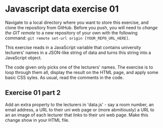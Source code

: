 # Javascript data exercise 01

Navigate to a local directory where you want to store this exercise, and clone the repository from GitHub. Before you push, you will need to *change the GIT remote* to a new repository of your own with the following command: `git remote set-url origin [YOUR_REPO_URL_HERE]`.

This exercise reads in a JavaScript variable that contains university lecturers' names in a JSON-like string of data and turns this string into a JavaScript object.

The code given only picks one of the lecturers' names. The exercise is to loop through them all, display the result on the HTML page, and apply some basic CSS syles. As usual, read the comments in the code.

## Exercise 01 part 2

Add an extra property to the lecturers in 'data.js' - say a room number, an email address, a URL to their uni web page or (more abmitiously) a URL to an an image of each lecturer that links to their uni web page. Make this change show in your HTML file.